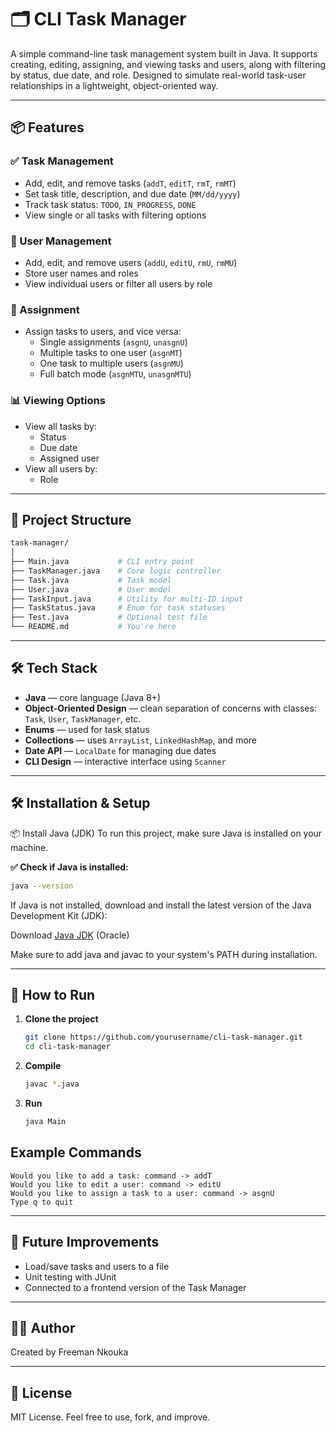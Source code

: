 # 🗂️ CLI Task Manager

A simple command-line task management system built in Java. It supports creating, editing, assigning, and viewing tasks and users, along with filtering by status, due date, and role. Designed to simulate real-world task-user relationships in a lightweight, object-oriented way.

---

## 📦 Features

### ✅ Task Management

- Add, edit, and remove tasks (`addT`, `editT`, `rmT`, `rmMT`)
- Set task title, description, and due date (`MM/dd/yyyy`)
- Track task status: `TODO`, `IN_PROGRESS`, `DONE`
- View single or all tasks with filtering options

### 👤 User Management

- Add, edit, and remove users (`addU`, `editU`, `rmU`, `rmMU`)
- Store user names and roles
- View individual users or filter all users by role

### 🔁 Assignment

- Assign tasks to users, and vice versa:
  - Single assignments (`asgnU`, `unasgnU`)
  - Multiple tasks to one user (`asgnMT`)
  - One task to multiple users (`asgnMU`)
  - Full batch mode (`asgnMTU`, `unasgnMTU`)

### 📊 Viewing Options

- View all tasks by:
  - Status
  - Due date
  - Assigned user
- View all users by:
  - Role

---

## 📁 Project Structure

```bash
task-manager/
│
├── Main.java           # CLI entry point
├── TaskManager.java    # Core logic controller
├── Task.java           # Task model
├── User.java           # User model
├── TaskInput.java      # Utility for multi-ID input
├── TaskStatus.java     # Enum for task statuses
├── Test.java           # Optional test file
└── README.md           # You're here
```

---

## 🛠️ Tech Stack

- **Java** — core language (Java 8+)
- **Object-Oriented Design** — clean separation of concerns with classes: `Task`, `User`, `TaskManager`, etc.
- **Enums** — used for task status
- **Collections** — uses `ArrayList`, `LinkedHashMap`, and more
- **Date API** — `LocalDate` for managing due dates
- **CLI Design** — interactive interface using `Scanner`

---

## 🛠️ Installation & Setup

📦 Install Java (JDK)
To run this project, make sure Java is installed on your machine.

**✅ Check if Java is installed:**

```bash
java --version
```

If Java is not installed, download and install the latest version of the Java Development Kit (JDK):

Download [Java JDK](https://www.oracle.com/java/technologies/downloads/?er=221886) (Oracle)

Make sure to add java and javac to your system's PATH during installation.

---

## 🧪 How to Run

1. **Clone the project**

   ```bash
   git clone https://github.com/yourusername/cli-task-manager.git
   cd cli-task-manager
   ```

2. **Compile**

   ```bash
   javac *.java
   ```

3. **Run**
   ```bash
   java Main
   ```

## Example Commands

    Would you like to add a task: command -> addT
    Would you like to edit a user: command -> editU
    Would you like to assign a task to a user: command -> asgnU
    Type q to quit

---

## 🧠 Future Improvements

- Load/save tasks and users to a file
- Unit testing with JUnit
- Connected to a frontend version of the Task Manager

---

## 🧑‍💻 Author

Created by Freeman Nkouka

---

## 📄 License

MIT License. Feel free to use, fork, and improve.
